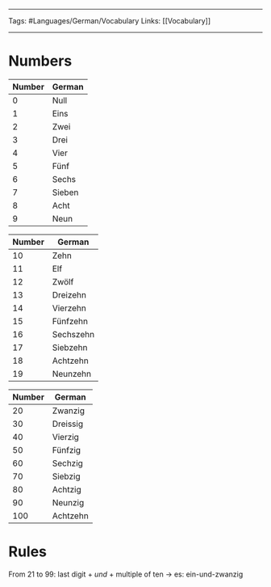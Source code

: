 ___
Tags: #Languages/German/Vocabulary 
Links: [[Vocabulary]]
___
# Numbers
Number | German
------------ | ------------
0 | Null
1 | Eins
2 | Zwei
3 | Drei
4 | Vier
5 | Fünf
6 | Sechs
7 | Sieben
8 | Acht
9 | Neun

Number | German
------------ | ------------
10 | Zehn
11 | Elf
12 | Zwölf
13 | Dreizehn
14 | Vierzehn
15 | Fünfzehn
16 | Sechszehn
17 | Siebzehn
18 | Achtzehn
19 | Neunzehn

Number | German
------------ | ------------
20 | Zwanzig
30 | Dreissig
40 | Vierzig
50 | Fünfzig
60 | Sechzig
70 | Siebzig
80 | Achtzig
90 | Neunzig
100 | Achtzehn

# Rules
From 21 to 99: last digit + *und* + multiple of ten -> es: ein-und-zwanzig